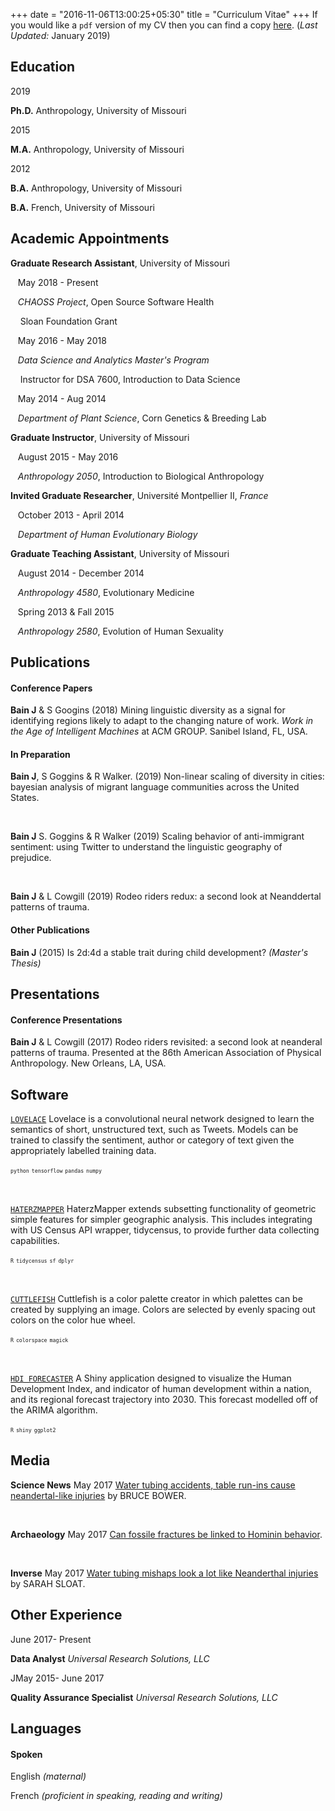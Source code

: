 +++
date = "2016-11-06T13:00:25+05:30"
title = "Curriculum Vitae"
+++
If you would like  a `pdf` version of my CV then you can find a copy [here](/bain_cv_jan_2019.pdf). (*Last Updated:* January 2019)

## Education
<p class=date>2019</p> 

**Ph.D.** Anthropology, University of Missouri

<p class=date>2015</p> 

**M.A.** Anthropology, University of Missouri

<p class=date>2012</p> 

**B.A.** Anthropology, University of Missouri
       
**B.A.** French, University of Missouri

## Academic Appointments
**Graduate Research Assistant**, University of Missouri

<p class=date>&nbsp;&nbsp; May 2018 - Present</p>

&nbsp;&nbsp; *CHAOSS Project*, Open Source Software Health

<p class=exinfo>&nbsp;&nbsp;&nbsp; Sloan Foundation Grant</p>


<p class=date>&nbsp;&nbsp; May 2016 - May 2018</p>

&nbsp;&nbsp; *Data Science and Analytics Master's Program*

<p class=exinfo>&nbsp;&nbsp;&nbsp; Instructor for DSA 7600, Introduction to Data Science</p>

<p class=date>&nbsp;&nbsp; May 2014 - Aug 2014</p>

&nbsp;&nbsp; *Department of Plant Science*, Corn Genetics \& Breeding Lab


**Graduate Instructor**, University of Missouri

<p class=date>&nbsp;&nbsp; August 2015 - May 2016</p>

&nbsp;&nbsp; *Anthropology 2050*, Introduction to Biological Anthropology

**Invited Graduate Researcher**, Université Montpellier II, *France*

<p class=date>&nbsp;&nbsp; October 2013 - April 2014</p>

&nbsp;&nbsp; *Department of Human Evolutionary Biology*

**Graduate Teaching Assistant**, University of Missouri

<p class=date>&nbsp;&nbsp; August 2014 - December 2014</p>

&nbsp;&nbsp; *Anthropology 4580*, Evolutionary Medicine

<p class=date>&nbsp;&nbsp; Spring 2013 & Fall 2015</p>

&nbsp;&nbsp; *Anthropology 2580*, Evolution of Human Sexuality

## Publications

#### Conference Papers

**Bain J** \& S Googins (2018) Mining linguistic diversity as a signal for identifying regions likely to adapt to the changing nature of work. *Work in the Age of Intelligent Machines* at ACM GROUP. Sanibel Island, FL, USA.

#### In Preparation
**Bain J**, S Goggins \& R Walker. (2019) Non-linear scaling of diversity in cities: bayesian analysis of migrant language communities across the United States.

&nbsp;

**Bain J** S. Goggins \& R Walker (2019) Scaling behavior of anti-immigrant sentiment: using Twitter to understand the linguistic geography of prejudice.

&nbsp;

**Bain J** \& L Cowgill (2019) Rodeo riders redux: a second look at Neanddertal patterns of trauma.

#### Other Publications

**Bain J** (2015) Is 2d:4d a stable trait during child development? *(Master's Thesis)*

## Presentations

#### Conference Presentations

**Bain J** \& L Cowgill (2017) Rodeo riders revisited: a second look at neanderal patterns of trauma. Presented at the 86th American Association of Physical Anthropology. New Orleans, LA, USA.

## Software

[`LOVELACE`](github.com/jcbain/lovelace)
Lovelace is a convolutional neural network designed to learn the semantics of short, unstructured text, such as Tweets. Models can be trained to classify the sentiment, author or category of text given the appropriately labelled training data.

<sub><sup>`python`</sup></sub> <sub><sup>`tensorflow`</sup></sub> <sub><sup>`pandas`</sup></sub> <sub><sup>`numpy`</sup></sub>

&nbsp;

[`HATERZMAPPER`](github.com/jcbain/haterzmapper)
HaterzMapper extends subsetting functionality of geometric simple features for simpler geographic analysis. This includes integrating with US Census API wrapper, tidycensus, to provide further data collecting capabilities.

<sub><sup>`R`</sup></sub> <sub><sup>`tidycensus`</sup></sub> <sub><sup>`sf`</sup></sub> <sub><sup>`dplyr`</sup></sub>

&nbsp;

[`CUTTLEFISH`](github.com/jcbain/cuttlefish)
Cuttlefish is a color palette creator in which palettes can be created by supplying an image. Colors are selected by evenly spacing out colors on the color hue wheel.

<sub><sup>`R`</sup></sub> <sub><sup>`colorspace`</sup></sub> <sub><sup>`magick`</sup></sub> 

&nbsp;

[`HDI FORECASTER`](hdiforecaster.shinyapps.io/global_dev/)
A Shiny application designed to visualize the Human Development Index, and indicator of human development within a nation, and its regional forecast trajectory into 2030. This forecast modelled off of the ARIMA algorithm.

<sub><sup>`R`</sup></sub> <sub><sup>`shiny`</sup></sub> <sub><sup>`ggplot2`</sup></sub> 

## Media

**Science News** <span class=date>May 2017</span> [Water tubing accidents, table run-ins cause neandertal-like injuries](https://www.sciencenews.org/article/water-tubing-accidents-table-run-ins-cause-neandertal-injuries) by BRUCE BOWER.

&nbsp;

**Archaeology** <span class=date>May 2017</span> [Can fossile fractures be linked to Hominin behavior](https://www.archaeology.org/news/5523-170501-neanderthal-fossil-fractures).

&nbsp;

**Inverse** <span class=date>May 2017</span> [Water tubing mishaps look a lot like Neanderthal injuries](https://www.inverse.com/article/31028-neanderthal-injuries-anthropology-water-tube-trauma) by SARAH SLOAT. 

## Other Experience

<p class=date>June 2017- Present</p>

**Data Analyst** *Universal Research Solutions, LLC*

<p class=date>JMay 2015- June 2017</p>

**Quality Assurance Specialist** *Universal Research Solutions, LLC*

## Languages

#### Spoken

English *(maternal)*

French *(proficient in speaking, reading and writing)*
